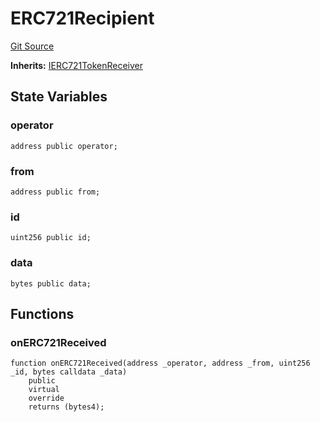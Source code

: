 # ERC721Recipient
[Git Source](https://github.com/dustinstacy/boncurs/blob/02ed8078bd89ba19394d69164a2bad75906f2c24/lib/forge-std/test/mocks/MockERC721.t.sol)

**Inherits:**
[IERC721TokenReceiver](/lib/forge-std/src/interfaces/IERC721.sol/interface.IERC721TokenReceiver.md)


## State Variables
### operator

```solidity
address public operator;
```


### from

```solidity
address public from;
```


### id

```solidity
uint256 public id;
```


### data

```solidity
bytes public data;
```


## Functions
### onERC721Received


```solidity
function onERC721Received(address _operator, address _from, uint256 _id, bytes calldata _data)
    public
    virtual
    override
    returns (bytes4);
```

